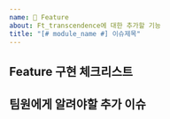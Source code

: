 ```yaml
---
name: 🚀 Feature
about: Ft_transcendence에 대한 추가할 기능
title: "[# module_name #] 이슈제목"
---
```


## Feature 구현 체크리스트

<!--
    기능 구현이 완료되었음을 판단할 수 있는 체크리스트를 작성해주세요.
    ex) - [ ] 유저 인덱스 뷰 조회 가능
        - [ ] 자신의 인덱스 뷰(홈 메뉴를 클리갛여 이동할 수 있는 뷰)에서는 name 및 프로필 이미지 변경이 가능
    요구사항 참고용 링크
    - 노션: https://www.notion.so/12-4d78753e4f9a4d6d8f5edd78851fc654
    - subject: https://cdn.intra.42.fr/pdf/pdf/15460/en.subject.pdf
    - 평가항목: https://www.notion.so/subject-eval-table-b0fa2ec7276044c298ae129265582f5f
-->

## 팀원에게 알려야할 추가 이슈

<!--
    구현시/구현완료시 추가로 고려되어야할 사항 중 팀원에게 알려야할 내용이 있다면 기재해주세요.
 -->
